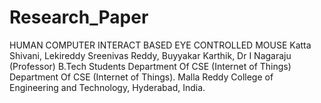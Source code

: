 # Research_Paper

HUMAN COMPUTER INTERACT BASED EYE CONTROLLED MOUSE 
Katta Shivani, Lekireddy Sreenivas Reddy, Buyyakar Karthik, Dr I Nagaraju (Professor)
B.Tech Students Department Of CSE (Internet of Things)
Department Of CSE (Internet of Things).
Malla Reddy College of Engineering and Technology, Hyderabad, India.
